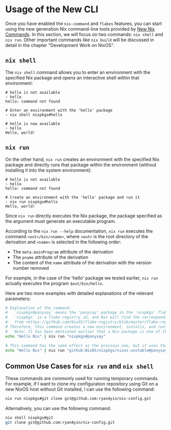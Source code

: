 # Usage of the New CLI

Once you have enabled the `nix-command` and `flakes` features, you can start using the new generation Nix command-line tools provided by [New Nix Commands][New Nix Commands]. In this section, we will focus on two commands: `nix shell` and `nix run`. Other important commands like `nix build` will be discussed in detail in the chapter "Development Work on NixOS".

## `nix shell`

The `nix shell` command allows you to enter an environment with the specified Nix package and opens an interactive shell within that environment:

```shell
# hello is not available
› hello
hello: command not found

# Enter an environment with the 'hello' package
› nix shell nixpkgs#hello

# hello is now available
› hello
Hello, world!
```

## `nix run`

On the other hand, `nix run` creates an environment with the specified Nix package and directly runs that package within the environment (without installing it into the system environment):

```shell
# hello is not available
› hello
hello: command not found

# Create an environment with the 'hello' package and run it
› nix run nixpkgs#hello
Hello, world!
```

Since `nix run` directly executes the Nix package, the package specified as the argument must generate an executable program.

According to the `nix run --help` documentation, `nix run` executes the command `<out>/bin/<name>`, where `<out>` is the root directory of the derivation and `<name>` is selected in the following order:

- The `meta.mainProgram` attribute of the derivation
- The `pname` attribute of the derivation
- The content of the `name` attribute of the derivation with the version number removed

For example, in the case of the 'hello' package we tested earlier, `nix run` actually executes the program `$out/bin/hello`.

Here are two more examples with detailed explanations of the relevant parameters:

```bash
# Explanation of the command:
#   `nixpkgs#ponysay` means the 'ponysay' package in the 'nixpkgs' flake.
#   `nixpkgs` is a flake registry id, and Nix will find the corresponding GitHub repository address
#   from <https://github.com/NixOS/flake-registry/blob/master/flake-registry.json>.
# Therefore, this command creates a new environment, installs, and runs the 'ponysay' package provided by the 'nixpkgs' flake.
#   Note: It has been mentioned earlier that a Nix package is one of the outputs of a flake.
echo "Hello Nix" | nix run "nixpkgs#ponysay"

# This command has the same effect as the previous one, but it uses the complete flake URI instead of the flake registry id.
echo "Hello Nix" | nix run "github:NixOS/nixpkgs/nixos-unstable#ponysay"
```

## Common Use Cases for `nix run` and `nix shell`

These commands are commonly used for running temporary commands. For example, if I want to clone my configuration repository using Git on a new NixOS host without Git installed, I can use the following command:

```bash
nix run nixpkgs#git clone git@github.com:ryan4yin/nix-config.git
```

Alternatively, you can use the following command:

```bash
nix shell nixpkgs#git 
git clone git@github.com:ryan4yin/nix-config.git
```

[New Nix Commands]: https://nixos.org/manual/nix/stable/command-ref/new-cli/nix.html

